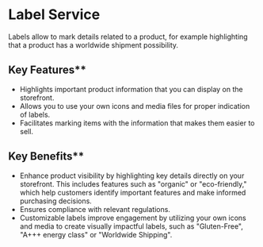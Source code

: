 # Label Service

Labels allow to mark details related to a product, for example highlighting that a product has a worldwide shipment possibility.

## Key Features**
* Highlights important product information that you can display on the storefront.
* Allows you to use your own icons and media files for proper indication of labels.
* Facilitates marking items with the information that makes them easier to sell.

## Key Benefits**
* Enhance product visibility by highlighting key details directly on your storefront. This includes features such as "organic" or "eco-friendly," which help customers identify important features and make informed purchasing decisions. 
* Ensures compliance with relevant regulations.
* Customizable labels improve engagement by utilizing your own icons and media to create visually impactful labels, such as "Gluten-Free", "A+++ energy class" or "Worldwide Shipping".
